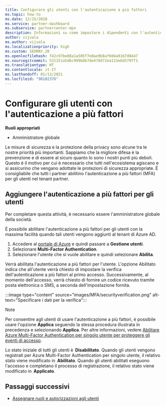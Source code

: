 ```yaml
---
title: Configurare gli utenti con l'autenticazione a più fattori
ms.topic: how-to
ms.date: 12/15/2020
ms.service: partner-dashboard
ms.subservice: partnercenter-mpn
description: Informazioni su come impostare i dipendenti con l'autenticazione a più fattori
author: vijvala
ms.author: vijvala
ms.localizationpriority: high
ms.custom: SEOMAY.20
ms.openlocfilehash: f42c97be88a1a505f7e0ae9b8af0d4a9167d8447
ms.sourcegitcommit: 531151a5dbc999b8b7de478d72ea115e6d579ff1
ms.translationtype: HT
ms.contentlocale: it-IT
ms.lasthandoff: 01/13/2021
ms.locfileid: "98182376"
---
```

# <a name="set-up-your-users-with-multi-factor-authentication"></a>Configurare gli utenti con l'autenticazione a più fattori

**Ruoli appropriati**

- Amministratore globale

Le misure di sicurezza e la protezione della privacy sono alcune tra le nostre priorità più importanti. Sappiamo che la migliore difesa è la prevenzione e di essere al sicuro quanto lo sono i nostri punti più deboli. Questo è il motivo per cui è necessario che tutti nell'ecosistema agiscano e si assicurino che vengano adottate le protezioni di sicurezza appropriate. È consigliabile che tutti i partner abilitino l'autenticazione a più fattori (MFA) per gli utenti nel tenant partner. 

## <a name="add-multi-factor-authentication-for-your-users"></a>Aggiungere l'autenticazione a più fattori per gli utenti

Per completare questa attività, è necessario essere l'amministratore globale della società.

È possibile abilitare l'autenticazione a più fattori per gli utenti con la massima facilità quando tali utenti vengono aggiunti al tenant di Azure AD.

1. Accedere al [portale di Azure](https://portal.azure.com) e quindi passare a **Gestione utenti**.
1. Selezionare **Multi-Factor Authentication**.
1. Selezionare l'utente che si vuole abilitare e quindi selezionare **Abilita**.

Verrà abilitata l'autenticazione a più fattori per l'utente. L'opzione Abilitato indica che all'utente verrà chiesto di impostare la verifica dell'autenticazione a più fattori al primo accesso. Successivamente, al momento dell'accesso, verrà chiesto di fornire un codice ricevuto tramite posta elettronica o SMS, a seconda dell'impostazione fornita.  

:::image type="content" source="images/MFA/securityverification.png" alt-text="Specificare i dati per la verifica":::

>[!NOTE]
>Per consentire agli utenti di usare l'autenticazione a più fattori, è possibile usare l'opzione **Applica** seguendo la stessa procedura illustrata in precedenza e selezionando **Applica**. Per altre informazioni, vedere [Abilitare Azure Multi-Factor Authentication per singolo utente per proteggere gli eventi di accesso](/azure/active-directory/authentication/howto-mfa-userstates). 

Lo stato iniziale di tutti gli utenti è  **Disabilitato**. Quando gli utenti vengono registrati per Azure Multi-Factor Authentication per singolo utente, il relativo stato viene modificato in  **Abilitato**. Quando gli utenti abilitati eseguono l'accesso e completano il processo di registrazione, il relativo stato viene modificato in  **Applicato**. 

## <a name="next-steps"></a>Passaggi successivi

- [Assegnare ruoli e autorizzazioni agli utenti](permissions-overview.md)